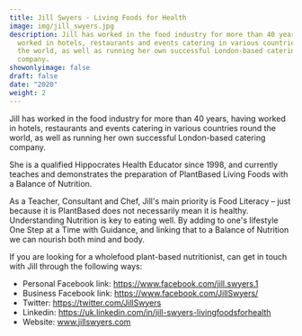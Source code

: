```yaml
---
title: Jill Swyers - Living Foods for Health
image: img/jill_swyers.jpg
description: Jill has worked in the food industry for more than 40 years, having
  worked in hotels, restaurants and events catering in various countries round
  the world, as well as running her own successful London-based catering
  company.
showonlyimage: false
draft: false
date: "2020"
weight: 2
---
```


Jill has worked in the food industry for more than 40 years, having worked in hotels, restaurants and events catering in various countries round the world, as well as running her own successful London-based catering company.

She is a qualified Hippocrates Health Educator since 1998, and currently teaches and demonstrates the preparation of PlantBased Living Foods with a Balance of Nutrition.

As a Teacher, Consultant and Chef, Jill's main priority is Food Literacy – just because it is PlantBased does not necessarily mean it is healthy. Understanding Nutrition is key to eating well. By adding to one's lifestyle One Step at a Time with Guidance, and linking that to a Balance of Nutrition we can nourish both mind and body.

If you are looking for a wholefood plant-based nutritionist, can get in touch with Jill through the following ways:

- Personal Facebook link: https://www.facebook.com/jill.swyers.1
- Business Facebook link: https://www.facebook.com/JillSwyers/
- Twitter: https://twitter.com/JillSwyers
- Linkedin: https://uk.linkedin.com/in/jill-swyers-livingfoodsforhealth
- Website: www.jillswyers.com
